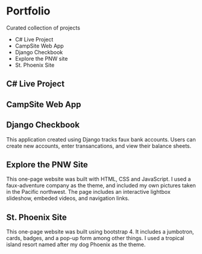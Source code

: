 # Portfolio
Curated collection of projects

- C# Live Project
- CampSite Web App
- Django Checkbook
- Explore the PNW site
- St. Phoenix Site

## C# Live Project

## CampSite Web App

## Django Checkbook
This application created using Django tracks faux bank accounts. Users can create new accounts, enter transancations, and view their balance sheets.

## Explore the PNW Site
This one-page website was built with HTML, CSS and JavaScript. I used a faux-adventure company as the theme, and included my own pictures taken in the Pacific northwest. The page includes an interactive lightbox slideshow, embeded videos, and navigation links.

## St. Phoenix Site
This one-page website was built using bootstrap 4. It includes a jumbotron, cards, badges, and a pop-up form among other things. I used a tropical island resort named after my dog Phoenix as the theme.




